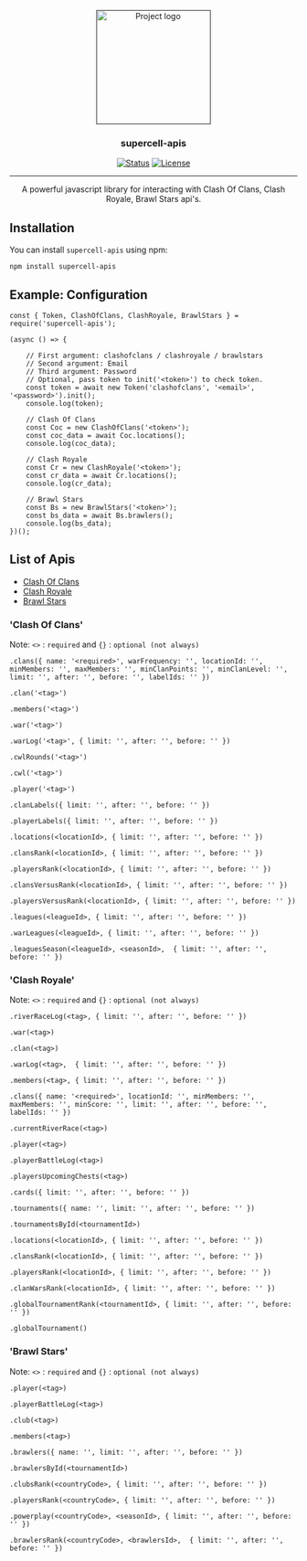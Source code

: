 <p align="center">
  <a href="" rel="noopener">
 <img width=200px height=200px src="https://clashforever.xyz/clashforever.png" alt="Project logo"></a>
</p>

<h3 align="center">supercell-apis</h3>

<div align="center">

[![Status](https://img.shields.io/badge/status-active-success.svg)](https://github.com/MJ-Shashank/supercell-apis)
[![License](https://img.shields.io/badge/license-MIT-blue.svg)](https://github.com/MJ-Shashank/supercell-apis/blob/master/LICENSE)

</div>

---

<p align="center">A powerful javascript library for interacting with Clash Of Clans, Clash Royale, Brawl Stars api's.
    <br> 
</p>

## Installation

You can install `supercell-apis` using npm:

```
npm install supercell-apis
```

## Example: Configuration

```
const { Token, ClashOfClans, ClashRoyale, BrawlStars } = require('supercell-apis');

(async () => {

    // First argument: clashofclans / clashroyale / brawlstars
    // Second argument: Email
    // Third argument: Password
    // Optional, pass token to init('<token>') to check token.
    const token = await new Token('clashofclans', '<email>', '<password>').init();
    console.log(token);

    // Clash Of Clans
    const Coc = new ClashOfClans('<token>');
    const coc_data = await Coc.locations(); 
    console.log(coc_data);

    // Clash Royale
    const Cr = new ClashRoyale('<token>');
    const cr_data = await Cr.locations();
    console.log(cr_data);

    // Brawl Stars
    const Bs = new BrawlStars('<token>');
    const bs_data = await Bs.brawlers();
    console.log(bs_data);
})();
```

## List of Apis  

- [Clash Of Clans](#clashofclans)
- [Clash Royale](#clashroyale)
- [Brawl Stars](#brawlstars)


###  'Clash Of Clans' <a name = "clashofclans"></a>

Note: `<>` :  `required` and `{}` : `optional (not always)`

```
.clans({ name: '<required>', warFrequency: '', locationId: '', minMembers: '', maxMembers: '', minClanPoints: '', minClanLevel: '', limit: '', after: '', before: '', labelIds: '' })

.clan('<tag>')

.members('<tag>')

.war('<tag>')

.warLog('<tag>', { limit: '', after: '', before: '' })

.cwlRounds('<tag>') 

.cwl('<tag>') 

.player('<tag>')

.clanLabels({ limit: '', after: '', before: '' }) 

.playerLabels({ limit: '', after: '', before: '' })

.locations(<locationId>, { limit: '', after: '', before: '' })

.clansRank(<locationId>, { limit: '', after: '', before: '' }) 

.playersRank(<locationId>, { limit: '', after: '', before: '' })

.clansVersusRank(<locationId>, { limit: '', after: '', before: '' }) 

.playersVersusRank(<locationId>, { limit: '', after: '', before: '' })

.leagues(<leagueId>, { limit: '', after: '', before: '' })

.warLeagues(<leagueId>, { limit: '', after: '', before: '' })

.leaguesSeason(<leagueId>, <seasonId>,  { limit: '', after: '', before: '' }) 
```

###  'Clash Royale' <a name = "clashroyale"></a>

Note: `<>` :  `required` and `{}` : `optional (not always)`

```
.riverRaceLog(<tag>, { limit: '', after: '', before: '' })

.war(<tag>)

.clan(<tag>)

.warLog(<tag>,  { limit: '', after: '', before: '' }) 

.members(<tag>, { limit: '', after: '', before: '' })

.clans({ name: '<required>', locationId: '', minMembers: '', maxMembers: '', minScore: '', limit: '', after: '', before: '', labelIds: '' }) 

.currentRiverRace(<tag>)

.player(<tag>) 

.playerBattleLog(<tag>) 

.playersUpcomingChests(<tag>)

.cards({ limit: '', after: '', before: '' }) 

.tournaments({ name: '', limit: '', after: '', before: '' })

.tournamentsById(<tournamentId>) 

.locations(<locationId>, { limit: '', after: '', before: '' })

.clansRank(<locationId>, { limit: '', after: '', before: '' }) 

.playersRank(<locationId>, { limit: '', after: '', before: '' }) 

.clanWarsRank(<locationId>, { limit: '', after: '', before: '' }) 

.globalTournamentRank(<tournamentId>, { limit: '', after: '', before: '' })

.globalTournament()
```

###  'Brawl Stars' <a name = "brawlstars"></a>

Note: `<>` :  `required` and `{}` : `optional (not always)`

```
.player(<tag>)

.playerBattleLog(<tag>) 

.club(<tag>)

.members(<tag>) 

.brawlers({ name: '', limit: '', after: '', before: '' })

.brawlersById(<tournamentId>)

.clubsRank(<countryCode>, { limit: '', after: '', before: '' }) 

.playersRank(<countryCode>, { limit: '', after: '', before: '' })

.powerplay(<countryCode>, <seasonId>, { limit: '', after: '', before: '' }) 

.brawlersRank(<countryCode>, <brawlersId>,  { limit: '', after: '', before: '' })
```